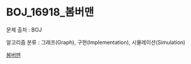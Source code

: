 # BOJ_16918_봄버맨
문제 출처 : BOJ

알고리즘 분류 : 그래프(Graph), 구현(Implementation), 시뮬레이션(Simulation)

[봄버맨](https://www.acmicpc.net/problem/16918)